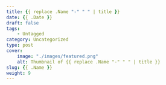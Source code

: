 ```yaml
---
title: {{ replace .Name "-" " " | title }}
date: {{ .Date }}
draft: false
tags: 
    - Untagged
category: Uncategorized
type: post
cover:
    image: "./images/featured.png"
    alt: Thumbnail of {{ replace .Name "-" " " | title }}
slug: {{ .Name }}
weight: 9
---
```


